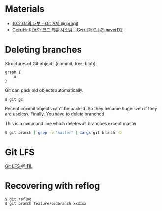 # Materials

* [10.2 Git의 내부 - Git 개체 @ progit](https://git-scm.com/book/ko/v2/Git%EC%9D%98-%EB%82%B4%EB%B6%80-Git-%EA%B0%9C%EC%B2%B4)
* [Gerrit을 이용한 코드 리뷰 시스템 - Gerrit과 Git @ naverD2](https://d2.naver.com/helloworld/1859580)

# Deleting branches

Structures of Git objects (commit, tree, blob).

```graphviz
graph {
    a
}
```

Git can pack old objects automatically.

```bash
$ git gc
```

Recent commit objects can't be packed. So they became huge even if they are useless. Finally, You have to delete branched

This is a command line which deletes all branches except master.

```bash
$ git branch | grep -v "master" | xargs git branch -D 
```

# Git LFS

[Git LFS @ TIL](/git#git-lfs)

# Recovering with reflog

```bash
$ git reflog
$ git branch feature/oldbranch xxxxxx
```
